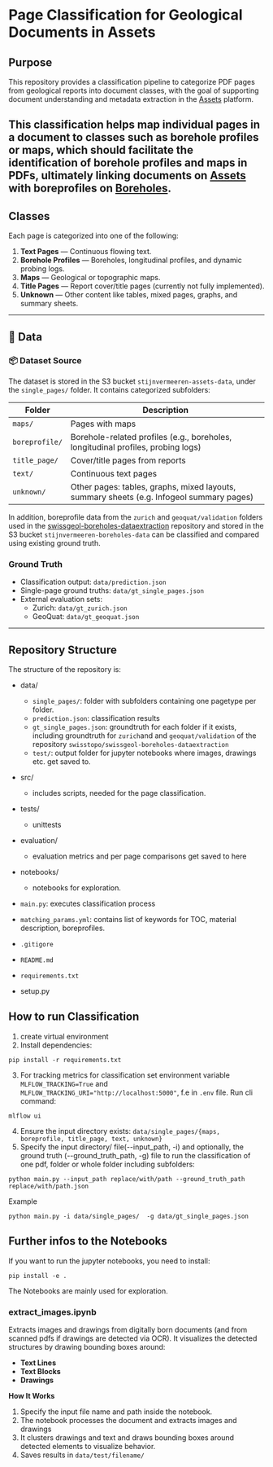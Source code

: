 # Page Classification for Geological Documents in Assets

## **Purpose** 

This repository provides a classification pipeline to categorize PDF pages 
from geological reports into document classes, with the goal of supporting document
understanding and metadata extraction in the [Assets](https://assets.swissgeol.ch/) platform.

This classification helps map individual pages in a document to classes such as borehole profiles or maps,
which should facilitate the identification of borehole profiles and maps in PDFs, ultimately linking documents on [Assets](https://assets.swissgeol.ch/) with boreprofiles on [Boreholes](https://boreholes.swissgeol.ch/).
---
## Classes

Each page is categorized into one of the following:

1. **Text Pages** — Continuous flowing text.  
2. **Borehole Profiles** — Boreholes, longitudinal profiles, and dynamic probing logs.  
3. **Maps** — Geological or topographic maps.  
4. **Title Pages** — Report cover/title pages (currently not fully implemented).  
5. **Unknown** — Other content like tables, mixed pages, graphs, and summary sheets.

---

## 📁 Data

### 📦 Dataset Source

The dataset is stored in the S3 bucket `stijnvermeeren-assets-data`, under the `single_pages/` folder. It contains categorized subfolders:

| Folder         | Description                                                                                             |
|----------------|---------------------------------------------------------------------------------------------------------|
| `maps/`        | Pages with maps                                                                                         |
| `boreprofile/` | Borehole-related profiles (e.g., boreholes, longitudinal profiles, probing logs)                        |
| `title_page/`  | Cover/title pages from reports                                                                          |
| `text/`        | Continuous text pages                                                                                   |
| `unknown/`     | Other pages: tables, graphs, mixed layouts, summary sheets (e.g. Infogeol summary pages)                |

In addition, boreprofile data from the `zurich` and `geoquat/validation` folders used in the [swissgeol-boreholes-dataextraction](https://github.com/swisstopo/swissgeol-boreholes-dataextraction) repository and stored in the S3 bucket `stijnvermeeren-boreholes-data` can be classified and compared using existing ground truth.

### Ground Truth

- Classification output: `data/prediction.json`  
- Single-page ground truths: `data/gt_single_pages.json`  
- External evaluation sets:
  - Zurich: `data/gt_zurich.json`
  - GeoQuat: `data/gt_geoquat.json`

---

## Repository Structure

The structure of the repository is:
- data/
    - `single_pages/`: folder with subfolders containing one pagetype per folder.
    -  `prediction.json`: classification results
    - `gt_single_pages.json`: groundtruth for each folder if it exists, including groundtruth for `zurich`and and `geoquat/validation` of the repository `swisstopo/swissgeol-boreholes-dataextraction`
    - `test/`: output folder for jupyter notebooks where images, drawings etc. get saved to.
- src/
    - includes scripts, needed for the page classification.
- tests/
    - unittests
- evaluation/
    - evaluation metrics and per page comparisons get saved to here
- notebooks/
    - notebooks for exploration.
    
- `main.py`: executes classification process 
- `matching_params.yml`: contains list of keywords for TOC, material description, boreprofiles.
- `.gitigore`
- `README.md`
- `requirements.txt`
- setup.py

## How to run Classification
1. create virtual environment
2. Install dependencies:
```
pip install -r requirements.txt
```
3. For tracking metrics for classification set environment variable `MLFLOW_TRACKING=True` and `MLFLOW_TRACKING_URI="http://localhost:5000"`, f.e in `.env` file. Run cli command:
```
mlflow ui
```
4. Ensure the input directory exists: `data/single_pages/{maps, boreprofile, title_page, text, unknown}`
5. Specify the input directory/ file(--input_path, -i)  and optionally, the ground truth (--ground_truth_path, -g) file to run the classification of one pdf, folder or whole folder including subfolders:
```
python main.py --input_path replace/with/path --ground_truth_path replace/with/path.json
```
Example
```
python main.py -i data/single_pages/  -g data/gt_single_pages.json
```

## Further infos to the Notebooks

If you want to run the jupyter notebooks, you need to install:
```
pip install -e .
```

The Notebooks are mainly used for exploration.

### extract_images.ipynb

Extracts images and drawings from digitally born documents (and from scanned pdfs if drawings are detected via OCR). It visualizes the detected structures by drawing bounding boxes around:
- **Text Lines**
- **Text Blocks**
- **Drawings**

**How It Works**

1. Specify the input file name and path inside the notebook.
2. The notebook processes the document and extracts images and drawings
3. It clusters drawings and text and draws bounding boxes around detected elements to visualize behavior.
4. Saves results in `data/test/filename/`